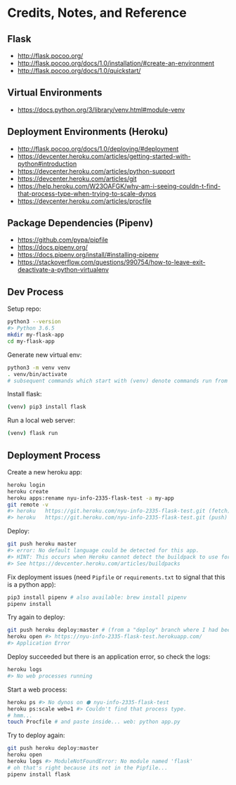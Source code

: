 # Credits, Notes, and Reference

## Flask

  + http://flask.pocoo.org/
  + http://flask.pocoo.org/docs/1.0/installation/#create-an-environment
  + http://flask.pocoo.org/docs/1.0/quickstart/

## Virtual Environments

  + https://docs.python.org/3/library/venv.html#module-venv

## Deployment Environments (Heroku)

  + http://flask.pocoo.org/docs/1.0/deploying/#deployment
  + https://devcenter.heroku.com/articles/getting-started-with-python#introduction
  + https://devcenter.heroku.com/articles/python-support
  + https://devcenter.heroku.com/articles/git
  + https://help.heroku.com/W23OAFGK/why-am-i-seeing-couldn-t-find-that-process-type-when-trying-to-scale-dynos
  + https://devcenter.heroku.com/articles/procfile

## Package Dependencies (Pipenv)

  + https://github.com/pypa/pipfile
  + https://docs.pipenv.org/
  + https://docs.pipenv.org/install/#installing-pipenv
  + https://stackoverflow.com/questions/990754/how-to-leave-exit-deactivate-a-python-virtualenv







## Dev Process

Setup repo:

```sh
python3 --version
#> Python 3.6.5
mkdir my-flask-app
cd my-flask-app
```

Generate new virtual env:

```sh
python3 -m venv venv
. venv/bin/activate
# subsequent commands which start with (venv) denote commands run from inside the virtual env.
```

Install flask:

```sh
(venv) pip3 install flask
```

Run a local web server:

```sh
(venv) flask run
```

## Deployment Process

Create a new heroku app:

```sh
heroku login
heroku create
heroku apps:rename nyu-info-2335-flask-test -a my-app
git remote -v
#> heroku	https://git.heroku.com/nyu-info-2335-flask-test.git (fetch)
#> heroku	https://git.heroku.com/nyu-info-2335-flask-test.git (push)
```

Deploy:

```sh
git push heroku master
#> error: No default language could be detected for this app.
#> HINT: This occurs when Heroku cannot detect the buildpack to use for this application automatically.
#> See https://devcenter.heroku.com/articles/buildpacks
```

Fix deployment issues (need `Pipfile` or `requirements.txt` to signal that this is a python app):

```sh
pip3 install pipenv # also available: brew install pipenv
pipenv install
```

Try again to deploy:

```sh
git push heroku deploy:master # (from a "deploy" branch where I had been making changes)
heroku open #> https://nyu-info-2335-flask-test.herokuapp.com/
#> Application Error
```

Deploy succeeded but there is an application error, so check the logs:

```sh
heroku logs
#> No web processes running
```

Start a web process:

```sh
heroku ps #> No dynos on ⬢ nyu-info-2335-flask-test
heroku ps:scale web=1 #> Couldn't find that process type.
# hmm...
touch Procfile # and paste inside... web: python app.py
```

Try to deploy again:

```sh
git push heroku deploy:master
heroku open
heroku logs #> ModuleNotFoundError: No module named 'flask'
# oh that's right because its not in the Pipfile...
pipenv install flask
```
